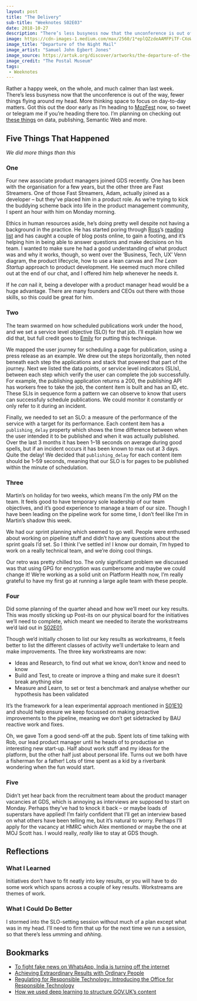 ```yaml
---
layout: post
title: "The Delivery"
sub-title: "Weeknotes S02E03"
date: 2018-10-27
description: "There’s less busyness now that the unconference is out of the way, fewer things flying around my head."
image: https://cdn-images-1.medium.com/max/2560/1*eplQZzdeAAMFPiTF-CXoWw.jpeg
image_title: "Departure of the Night Mail"
image_artist: "Samuel John Egbert Jones"
image_source: https://artuk.org/discover/artworks/the-departure-of-the-night-mail-134288
image_credit: "The Postal Museum"
tags:
 - Weeknotes
---
```


Rather a happy week, on the whole, and much calmer than last week. There’s less busyness now that the unconference is out of the way, fewer things flying around my head. More thinking space to focus on day-to-day matters. Got this out the door early as I’m heading to [MozFest](https://mozillafestival.org) now, so tweet or telegram me if you’re heading there too. I’m planning on checking out [these things](https://twitter.com/stevenjmesser/status/1055787778267664384) on data, publishing, Semantic Web and more.

## Five Things That Happened

_We did more things than this_

### One

Four new associate product managers joined GDS recently. One has been with the organisation for a few years, but the other three are Fast Streamers. One of those Fast Streamers, Adam, actually joined as a developer – but they’ve placed him in a product role. As we’re trying to kick the buddying scheme back into life in the product management community, I spent an hour with him on Monday morning.

Ethics in human resources aside, he’s doing pretty well despite not having a background in the practice. He has started poring through [Ross](https://medium.com/u/bb88a6d5fb68)’s [reading list](https://docs.google.com/document/d/1BOzRg_e-qE24bYHSSKNFq5rUYca4U0rVeb5aG710kRo) and has caught a couple of blog posts online, to gain a footing, and it’s helping him in being able to answer questions and make decisions on his team. I wanted to make sure he had a good understanding of what product was and why it works, though, so went over the ‘Business, Tech, UX’ Venn diagram, the product lifecycle, how to use a lean canvas and _The Lean Startup_ approach to product development. He seemed much more chilled out at the end of our chat, and I offered him help whenever he needs it.

If he _can_ nail it, being a developer with a product manager head would be a huge advantage. There are many founders and CEOs out there with those skills, so this could be great for him.

### Two

The team swarmed on how scheduled publications work under the hood, and we set a service level objective (SLO) for that job. I’ll explain how we did that, but full credit goes to [Emily](https://medium.com/u/f30ef58c4490) for putting this technique.

We mapped the user journey for scheduling a page for publication, using a press release as an example. We drew out the steps horizontally, then noted beneath each step the applications and stack that powered that part of the journey. Next we listed the data points, or service level indicators (SLIs), between each step which verify the user can complete the job successfully. For example, the publishing application returns a 200, the publishing API has workers free to take the job, the content item is built and has an ID, etc. These SLIs in sequence form a pattern we can observe to know that users can successfuly schedule publications. We could monitor it constantly or only refer to it during an incident.

Finally, we needed to set an SLO: a measure of the performance of the service with a target for its performance. Each content item has a `publishing_delay` property which shows the time difference between when the user intended it to be published and when it was actually published. Over the last 3 months it has been 1–18 seconds on average during good spells, but if an incident occurs it has been known to max out at 3 days. Quite the delay! We decided that `publishing_delay` for each content item should be 1–59 seconds, meaning that our SLO is for pages to be published within the minute of schedulation.

### Three

Martin’s on holiday for two weeks, which means I’m the only PM on the team. It feels good to have temporary sole leadership of our team objectives, and it’s good experience to manage a team of our size. Though I have been leading on the pipeline work for some time, I don’t feel like I’m in Martin’s shadow this week.

We had our sprint planning which seemed to go well. People were enthused about working on pipeline stuff and didn’t have any questions about the sprint goals I’d set. So I think I’ve settled in! I know our domain, I’m hyped to work on a really technical team, and we’re doing cool things.

Our retro was pretty chilled too. The only significant problem we discussed was that using GPG for encryption was cumbersome and maybe we could change it! We’re working as a solid unit on Platform Health now, I’m really grateful to have my first go at running a large agile team with these people.

### Four

Did some planning of the quarter ahead and how we’ll meet our key results. This was mostly sticking up Post-its on our physical board for the initiatives we’ll need to complete, which meant we needed to iterate the workstreams we’d laid out in [S02E01](https://weeknot.es/the-launch-of-quarter-3-cf4e1b6ac614).

Though we’d initially chosen to list our key results as workstreams, it feels better to list the different classes of activity we’ll undertake to learn and make improvements. The three key workstreams are now:

*   Ideas and Research, to find out what we know, don’t know and need to know
*   Build and Test, to create or improve a thing and make sure it doesn’t break anything else
*   Measure and Learn, to set or test a benchmark and analyse whether our hypothesis has been validated

It’s the framework for a lean experimental approach mentioned in [S01E10](https://weeknot.es/the-finale-bda5ca81237c) and should help ensure we keep focussed on making proactive improvements to the pipeline, meaning we don’t get sidetracked by BAU reactive work and fixes.

Oh, we gave Tom a good send-off at the pub. Spent lots of time talking with Rob, our lead product manager until he heads of to productise an interesting new start-up. Half about work stuff and my ideas for the platform, but the other half just about personal life. Turns out we both have a fisherman for a father! Lots of time spent as a kid by a riverbank wondering when the fun would start.

### Five

Didn’t yet hear back from the recruitment team about the product manager vacancies at GDS, which is annoying as interviews are supposed to start on Monday. Perhaps they’ve had to knock it back – or maybe loads of superstars have applied! I’m fairly confident that I’ll get an interview based on what others have been telling me, but it’s natural to worry. Perhaps I’ll apply for the vacancy at HMRC which Alex mentioned or maybe the one at MOJ Scott has. I would really, _really_ like to stay at GDS though.

## Reflections

### What I Learned

Initiatives don’t have to fit neatly into key results, or you will have to do some work which spans across a couple of key results. Workstreams are themes of work.

### What I Could Do Better

I stormed into the SLO-setting session without much of a plan except what was in my head. I’ll need to firm that up for the next time we run a session, so that there’s less *umm*ing and *ahh*ing.

## Bookmarks

- [To fight fake news on WhatsApp, India is turning off the internet](https://www.wired.co.uk/article/whatsapp-web-internet-shutdown-india-turn-off)
- [Achieving Extraordinary Results with Ordinary People](https://www.martinlugton.com/achieving-extraordinary-results-with-ordinary-people-marty-cagan/)
- [Regulating for Responsible Technology: Introducing the Office for Responsible Technology](https://link.medium.com/VfkSxU6JgR)
- [How we used deep learning to structure GOV.UK’s content](https://dataingovernment.blog.gov.uk/2018/10/19/how-we-used-deep-learning-to-structure-gov-uks-content/)